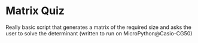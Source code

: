 
# Matrix Quiz
Really basic script that generates a matrix of the required size and asks the user to solve the determinant
(written to run on MicroPython@Casio-CG50)

